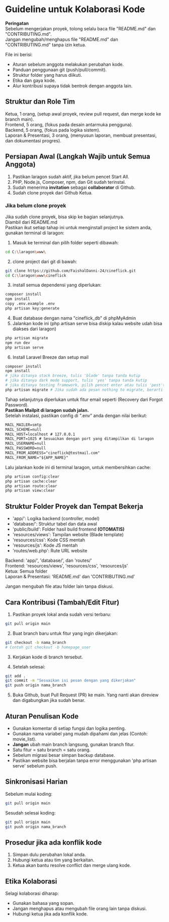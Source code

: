 # Guideline untuk Kolaborasi Kode
**Peringatan**<br>
Sebelum mengerjakan proyek, tolong selalu baca file "README.md" dan "CONTRIBUTING.md".<br>
Jangan mengubah/menghapus file "README.md" dan "CONTRIBUTING.md" tanpa izin ketua.

File ini berisi:

* Aturan sebelum anggota melakukan perubahan kode.
* Panduan penggunaan git (push/pull/commit).
* Struktur folder yang harus diikuti.
* Etika dan gaya kode.
* Alur kontribusi supaya tidak bentrok dengan anggota lain.

## Struktur dan Role Tim
Ketua, 1 orang, (setup awal proyek, review pull request, dan merge kode ke branch main).<br>
Frontend, 5 orang, (fokus pada desain antarmuka pengguna).<br>
Backend, 5 orang, (fokus pada logika sistem).<br>
Laporan & Presentasi, 3 orang, (menyusun laporan, membuat presentasi, dan dokumentasi progres).<br>

## Persiapan Awal (Langkah Wajib untuk Semua Anggota)
1. Pastikan laragon sudah aktif, jika belum pencet Start All.
2. PHP, Node.js, Composer, npm, dan Git sudah terinstal.
3. Sudah menerima **invitation** sebagai **collaborator** di Github.
4. Sudah clone proyek dari Github Ketua.

### Jika belum clone proyek
Jika sudah clone proyek, bisa skip ke bagian selanjutnya.<br>
Diambil dari README.md<br>
Pastikan ikut setiap tahap ini untuk menginstall project ke sistem anda, gunakan terminal di laragon:
1. Masuk ke terminal dan pilih folder seperti dibawah:
```bash
cd C:\laragon\www\
```
2. clone project dari git di bawah:
```bash
git clone https://github.com/FaishalDanni-24/cineflick.git
cd C:\laragon\www\cineflick
```
3. install semua dependensi yang diperlukan:
```bash
composer install
npm install
copy .env.example .env
php artisan key:generate
```
4. Buat database dengan nama "cineflick_db" di phpMyAdmin
5. Jalankan kode ini (php artisan serve bisa diskip kalau website udah bisa diakses dari laragon)
```bash
php artisan migrate
npm run dev
php artisan serve
```
6. Install Laravel Breeze dan setup mail
```bash
composer install
npm install
# jika ditanya stack breeze, tulis 'blade' tanpa tanda kutip
# jika ditanya dark mode support, tulis 'yes' tanpa tanda kutip
# jika ditanya testing framework, pilih pencet enter atau tulis 'pest'tanpa tanda kutip
php artisan migrate # Jika sudah ada pesan nothing to migrate, berarti sudah pernah menjalankan php artisan migrate
```
Tahap selanjutnya diperlukan untuk fitur email seperti (Recovery dari Forgot Password).<br>
**Pastikan Mailpit di laragon sudah jalan.**<br>
Setelah instalasi, pastikan config di ".env" anda dengan nilai berikut:
```txt
MAIL_MAILER=smtp
MAIL_SCHEME=null
MAIL_HOST=localhost # 127.0.0.1
MAIL_PORT=1025 # Sesuaikan dengan port yang ditampilkan di laragon
MAIL_USERNAME=null
MAIL_PASSWORD=null
MAIL_FROM_ADDRESS="cineflick@testmail.com"
MAIL_FROM_NAME="${APP_NAME}"
```
Lalu jalankan kode ini di terminal laragon, untuk membersihkan cache:
```bash
php artisan config:clear
php artisan cache:clear
php artisan route:clear
php artisan view:clear
```

## Struktur Folder Proyek dan Tempat Bekerja
* 'app/': Logika backend (controller, model)
* 'database/': Struktur tabel dan data awal
* 'public/build': Folder hasil build frontend **(OTOMATIS)**
* 'resources/views': Tampilan website (Blade template)
* 'resources/css': Kode CSS mentah
* 'resources/js': Kode JS mentah
* 'routes/web.php': Rute URL website

Backend: 'app/', 'database/', dan 'routes/'<br>
Frontend: 'resources/views', 'resources/css', 'resources/js'<br>
Ketua: Semua folder<br>
Laporan & Presentasi: 'README.md' dan 'CONTRIBUTING.md'<br>

Jangan mengubah file atau folder lain tanpa diskusi.

## Cara Kontribusi (Tambah/Edit Fitur)
1. Pastikan proyek lokal anda sudah versi terbaru:
```bash
git pull origin main
```

2. Buat branch baru untuk fitur yang ingin dikerjakan:
```bash
git checkout -b nama_branch
# Contoh git checkout -b homepage_user
```

3. Kerjakan kode di branch tersebut.

4. Setelah selesai:
```bash
git add .
git commit -m "Sesuaikan isi pesan dengan yang dikerjakan"
git push origin nama_branch
```

5. Buka Github, buat Pull Request (PR) ke main. Yang nanti akan direview dan digabungkan jika sudah benar.

## Aturan Penulisan Kode
* Gunakan komentar di setiap fungsi dan logika penting.
* Gunakan nama variabel yang mudah dipahami dan jelas (Contoh: movie_list).
* **Jangan** ubah main branch langsung, gunakan branch fitur.
* Satu fitur = satu branch = satu orang.
* Sebelum migrasi besar simpan backup database.
* Pastikan website bisa berjalan tanpa error menggunakan 'php artisan serve' sebelum push.

## Sinkronisasi Harian
Sebelum mulai koding:
```bash
git pull origin main
```

Sesudah selesai koding:
```bash
git pull origin main
git push origin nama_branch
```

## Prosedur jika ada konflik kode
1. Simpan dulu perubahan lokal anda.
2. Hubungi ketua atau tim yang berkaitan.
3. Ketua akan bantu resolve conflict dan merge ulang kode.

## Etika Kolaborasi
Selagi kolaborasi diharap:
* Gunakan bahasa yang sopan.
* Jangan menghapus atau mengubah file orang lain tanpa diskusi.
* Hubungi ketua jika ada konflik kode.
